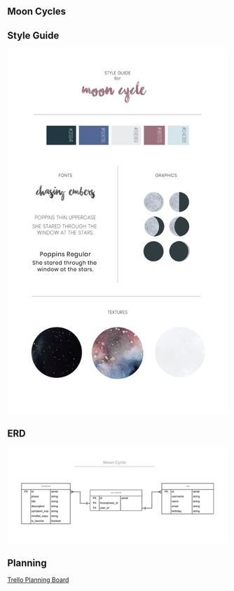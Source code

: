 ## Moon Cycles

## Style Guide
![alt text](./src/images/moon_cycle_style_guide.png "Moon Cycle Style Guide")

## ERD
![alt text](./src/images/moon-cycle-ERD.png "Moon Cycle ERD")


## Planning
[Trello Planning Board](https://trello.com/b/AdpHjd2S/q3-moon-cycle)
